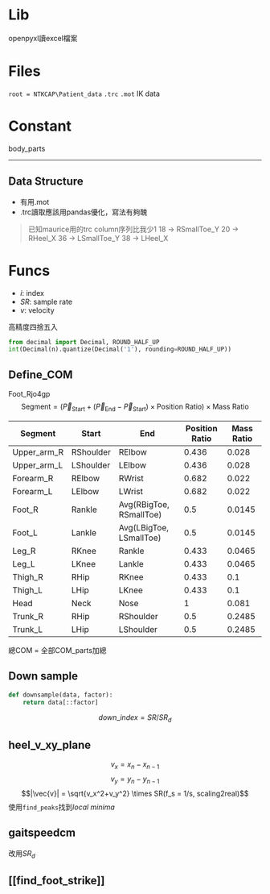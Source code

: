 # Lib
openpyxl讀excel檔案

# Files
`root = NTKCAP\Patient_data`
`.trc`
`.mot`
IK data
# Constant
body_parts

---
## Data Structure
- 有用.mot
- .trc讀取應該用pandas優化，寫法有夠醜
>已知maurice用的trc column序列比我少1
18 -> RSmallToe_Y
20 -> RHeel_X
36 -> LSmallToe_Y
38 -> LHeel_X
# Funcs
- $i$: index
- $SR$: sample rate
- $v$: velocity

高精度四捨五入
```python
from decimal import Decimal, ROUND_HALF_UP
int(Decimal(n).quantize(Decimal('1'), rounding=ROUND_HALF_UP))
```
## Define_COM
Foot_Rjo4gp
$$\text{Segment} = \left( \vec{P}_{\text{Start}} + (\vec{P}_{\text{End}} - \vec{P}_{\text{Start}}) \times \text{Position Ratio} \right) \times \text{Mass Ratio}$$

| Segment       | Start     | End                     | Position Ratio | Mass Ratio |
| ------------- | --------- | ----------------------- | -------------- | ---------- |
| Upper\_arm\_R | RShoulder | RElbow                  | 0.436          | 0.028      |
| Upper\_arm\_L | LShoulder | LElbow                  | 0.436          | 0.028      |
| Forearm\_R    | RElbow    | RWrist                  | 0.682          | 0.022      |
| Forearm\_L    | LElbow    | LWrist                  | 0.682          | 0.022      |
| Foot\_R       | Rankle    | Avg(RBigToe, RSmallToe) | 0.5            | 0.0145     |
| Foot\_L       | Lankle    | Avg(LBigToe, LSmallToe) | 0.5            | 0.0145     |
| Leg\_R        | RKnee     | Rankle                  | 0.433          | 0.0465     |
| Leg\_L        | LKnee     | Lankle                  | 0.433          | 0.0465     |
| Thigh\_R      | RHip      | RKnee                   | 0.433          | 0.1        |
| Thigh\_L      | LHip      | LKnee                   | 0.433          | 0.1        |
| Head          | Neck      | Nose                    | 1              | 0.081      |
| Trunk\_R      | RHip      | RShoulder               | 0.5            | 0.2485     |
| Trunk\_L      | LHip      | LShoulder               | 0.5            | 0.2485     |
總COM = 全部COM_parts加總
## Down sample
```python 
def downsample(data, factor):
	return data[::factor]
```
$$down\_index = SR/SR_d$$
## heel_v_xy_plane
$$v_x = x_n-x_{n-1}$$
$$v_y = y_n-y_{n-1}$$
$$|\vec{v}| = \sqrt{v_x^2+v_y^2} \times SR(f_s = 1/s, scaling2real)$$
使用`find_peaks`找到$local\ minima$

## gaitspeedcm
改用$SR_d$

## [[find_foot_strike]]